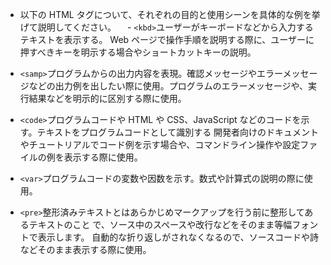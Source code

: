 - 以下の HTML タグについて、それぞれの目的と使用シーンを具体的な例を挙げて説明してください。
  　- `<kbd>`ユーザーがキーボードなどから入力するテキストを表示する。
  Web ページで操作手順を説明する際に、ユーザーに押すべきキーを明示する場合やショートカットキーの説明。

- `<samp>`プログラムからの出力内容を表現。確認メッセージやエラーメッセージなどの出力例を出したい際に使用。プログラムのエラーメッセージや、実行結果などを明示的に区別する際に使用。

- `<code>`プログラムコードや HTML や CSS、JavaScript などのコードを示す。テキストをプログラムコードとして識別する
開発者向けのドキュメントやチュートリアルでコード例を示す場合や、コマンドライン操作や設定ファイルの例を表示する際に使用。

- `<var>`プログラムコードの変数や因数を示す。数式や計算式の説明の際に使用。

- `<pre>`整形済みテキストとはあらかじめマークアップを行う前に整形してあるテキストのこと
で、ソース中のスペースや改行などをそのまま等幅フォントで表示します。
自動的な折り返しがされなくなるので、ソースコードや詩などそのまま表示する際に使用。
